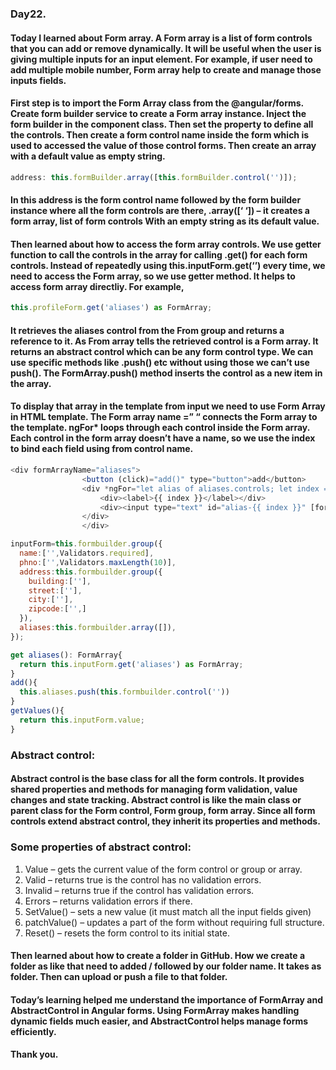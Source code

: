 ### Day22.
#### Today I learned about Form array. A Form array is a list of form controls that you can add or remove dynamically. It will be useful when the user is giving multiple inputs for an input element. For example, if user need to add multiple mobile number, Form array help to create and manage those inputs fields. 
#### First step is to import the Form Array class from the @angular/forms. Create form builder service to create a Form array instance. Inject the form builder in the component class. Then set the property to define all the controls.  Then create a form control name inside the form which is used to accessed the value of those control forms.  Then create an array with a default value  as empty string.
```js
address: this.formBuilder.array([this.formBuilder.control('')]);
```
#### In this address is the form control name followed by the form builder instance where all the form controls are there, .array([‘ ‘]) – it creates a form array, list of form controls With an empty string as its default value. 
#### Then learned about how to access the form array controls. We use getter function to call the controls in the array for calling .get() for each form controls.  Instead of repeatedly using this.inputForm.get(‘’) every time, we need to access the Form array, so we use getter method. It helps to access form array directliy. For example, 
```js
this.profileForm.get('aliases') as FormArray;
```
#### It retrieves the aliases control from the From group and returns a reference to it. As From array tells the retrieved control is a Form array. It returns an abstract control which can be any form control type. We can use specific methods like .push() etc without using those we can’t use push(). The FormArray.push() method inserts the control as a new item in the array. 
#### To display that array in the template from input we need to use Form Array in HTML template. The Form array name =” “ connects the Form array to the template. ngFor* loops through each control inside the Form array. Each control in the form array doesn’t have a name, so we use the index to bind each field using from control name. 
```js
<div formArrayName="aliases">
                <button (click)="add()" type="button">add</button>
                <div *ngFor="let alias of aliases.controls; let index = index">
                    <div><label>{{ index }}</label></div>
                    <div><input type="text" id="alias-{{ index }}" [formControlName]="index"></div>
                </div>
                </div>
```
```js
inputForm=this.formbuilder.group({
  name:['',Validators.required],
  phno:['',Validators.maxLength(10)],
  address:this.formbuilder.group({
    building:[''],
    street:[''],
    city:[''],
    zipcode:['',]
  }),
  aliases:this.formbuilder.array([]),
});

get aliases(): FormArray{
  return this.inputForm.get('aliases') as FormArray;
}
add(){
  this.aliases.push(this.formbuilder.control(''))
}
getValues(){
  return this.inputForm.value;
}
```
### Abstract control:
#### Abstract control is the base class for all the form controls. It provides shared properties and methods for managing form validation, value changes and state tracking. Abstract control is like the main class or parent class for the Form control, Form group, form array. Since all form controls extend abstract control, they inherit its properties and methods. 
### Some properties of abstract control:
1. Value – gets the current value of the form control or  group or array.
2. Valid – returns true is the control has no validation errors. 
3. Invalid – returns true if the control has validation errors.
4. Errors – returns validation errors if there.
5. SetValue() – sets a new value (it must match all the input fields given)
6. patchValue() – updates a part of the form without requiring full structure. 
7. Reset() – resets the form control to its initial state.

####  Then learned about how to create a folder in GitHub. How we create a folder as like that need to added / followed by our folder name. It takes as folder. Then can upload or push a file to that folder. 
#### Today’s learning helped me understand the importance of FormArray and AbstractControl in Angular forms. Using FormArray makes handling dynamic fields much easier, and AbstractControl helps manage forms efficiently.
#### Thank you.

